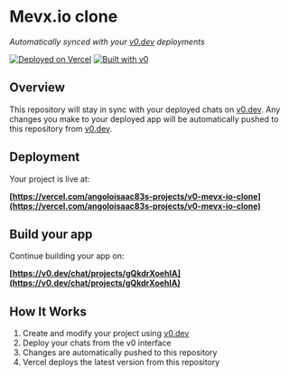 # Mevx.io clone

*Automatically synced with your [v0.dev](https://v0.dev) deployments*

[![Deployed on Vercel](https://img.shields.io/badge/Deployed%20on-Vercel-black?style=for-the-badge&logo=vercel)](https://vercel.com/angoloisaac83s-projects/v0-mevx-io-clone)
[![Built with v0](https://img.shields.io/badge/Built%20with-v0.dev-black?style=for-the-badge)](https://v0.dev/chat/projects/gQkdrXoehIA)

## Overview

This repository will stay in sync with your deployed chats on [v0.dev](https://v0.dev).
Any changes you make to your deployed app will be automatically pushed to this repository from [v0.dev](https://v0.dev).

## Deployment

Your project is live at:

**[https://vercel.com/angoloisaac83s-projects/v0-mevx-io-clone](https://vercel.com/angoloisaac83s-projects/v0-mevx-io-clone)**

## Build your app

Continue building your app on:

**[https://v0.dev/chat/projects/gQkdrXoehIA](https://v0.dev/chat/projects/gQkdrXoehIA)**

## How It Works

1. Create and modify your project using [v0.dev](https://v0.dev)
2. Deploy your chats from the v0 interface
3. Changes are automatically pushed to this repository
4. Vercel deploys the latest version from this repository
